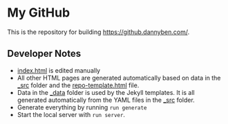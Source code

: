 My GitHub
==================================================

This is the repository for building <https://github.dannyben.com/>.


Developer Notes
--------------------------------------------------

- [index.html](index.html) is edited manually
- All other HTML pages are generated automatically based on data in the
  [_src](_src) folder and the
  [repo-template.html](_src/repo-template.html) file.
- Data in the [_data](_data) folder is used by the Jekyll templates. It is
  all generated automatically from the YAML files in the [_src](_src) folder.
- Generate everything by running `run generate`
- Start the local server with `run server`.
